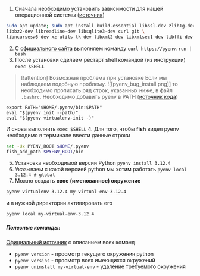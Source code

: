 1. Сначала необходимо установить зависимости для нашей операционной системы ([источник](https://github.com/pyenv/pyenv/wiki#suggested-build-environment)) 
```bash
sudo apt update; sudo apt install build-essential libssl-dev zlib1g-dev \
libbz2-dev libreadline-dev libsqlite3-dev curl git \
libncursesw5-dev xz-utils tk-dev libxml2-dev libxmlsec1-dev libffi-dev liblzma-dev
```
2. С [официального сайта](https://github.com/pyenv/pyenv-installer )  выполняем команду
`curl https://pyenv.run | bash`
3. После установки сделаем рестарт shell командой (из инструкции)
`exec $SHELL`

> [!attention] Возможная проблема при установке
> Если мы наблюдаем подобную проблему.
> ![[pyenv_bug_install.png]]
> то необходимо прописать ряд строк, указанных ниже, в файл `.bashrc`. 
> Необходимо добавить pyenv в PATH ([источник кода](https://github.com/pyenv/pyenv-installer))
```
export PATH="$HOME/.pyenv/bin:$PATH"
eval "$(pyenv init --path)"
eval "$(pyenv virtualenv-init -)"
```
И снова выполнить `exec $SHELL`
4. Для того, чтобы **fish** видел pyenv необходимо в терминале ввести данные строки 
```bash
set -Ux PYENV_ROOT $HOME/.pyenv
fish_add_path $PYENV_ROOT/bin
``` 
5. Установка необходимой версии Python
`pyenv install 3.12.4`
6. Указываем с какой версией python мы хотим работать
`pyenv local 3.12.4 # global`
7. Можно создать **свое (именованное) окружение**
```bash
pyenv virtualenv 3.12.4 my-virtual-env-3.12.4
```
и в нужной директории активировать его
```bash
pyenv local my-virtual-env-3.12.4
```

##### Полезные команды:
[Официальный источник](https://github.com/pyenv/pyenv/blob/master/COMMANDS.md#pyenv-local) с описанием всех команд
- `pyenv version` - просмотр текущего окружения python
- `pyenv versins` - просмотр всех имеющихся окружений
- `pyenv uninstall my-virtual-env` - удаление требуемого окружения


